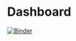 # Dashboard
[![Binder](https://mybinder.org/badge_logo.svg)](https://mybinder.org/v2/gh/amberlie03/Dashboard/main?urlpath=https%3A%2F%2Fhub.comp-teach.qmul.ac.uk%2Fuser%2Fbt251071%2Flab%2Fworkspaces%2Fauto-Z%2Ftree%2Fteaching_material%2FBIO722P%2Fdiy-covid19dash%2FDashboard.ipynb)
